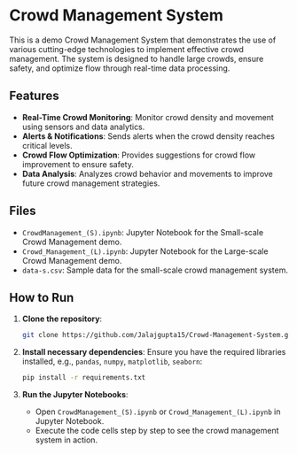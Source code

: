 # Crowd Management System

This is a demo Crowd Management System that demonstrates the use of various cutting-edge technologies to implement effective crowd management. The system is designed to handle large crowds, ensure safety, and optimize flow through real-time data processing.

## Features

- **Real-Time Crowd Monitoring**: Monitor crowd density and movement using sensors and data analytics.
- **Alerts & Notifications**: Sends alerts when the crowd density reaches critical levels.
- **Crowd Flow Optimization**: Provides suggestions for crowd flow improvement to ensure safety.
- **Data Analysis**: Analyzes crowd behavior and movements to improve future crowd management strategies.

## Files

- `CrowdManagement_(S).ipynb`: Jupyter Notebook for the Small-scale Crowd Management demo.
- `Crowd_Management_(L).ipynb`: Jupyter Notebook for the Large-scale Crowd Management demo.
- `data-s.csv`: Sample data for the small-scale crowd management system.

## How to Run

1. **Clone the repository**:
   ```bash
   git clone https://github.com/Jalajgupta15/Crowd-Management-System.git
   ```

2. **Install necessary dependencies**:
   Ensure you have the required libraries installed, e.g., `pandas`, `numpy`, `matplotlib`, `seaborn`:
   ```bash
   pip install -r requirements.txt
   ```

3. **Run the Jupyter Notebooks**:
   - Open `CrowdManagement_(S).ipynb` or `Crowd_Management_(L).ipynb` in Jupyter Notebook.
   - Execute the code cells step by step to see the crowd management system in action.
